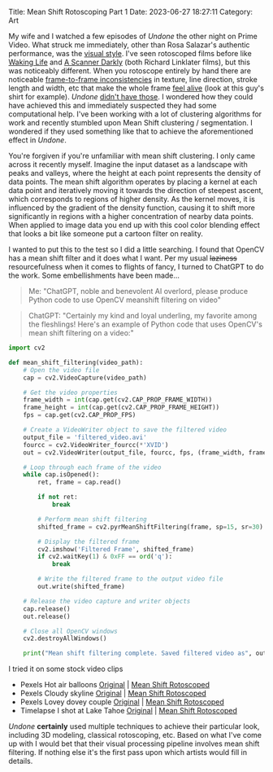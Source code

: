 Title: Mean Shift Rotoscoping Part 1
Date: 2023-06-27 18:27:11
Category: Art

My wife and I watched a few episodes of *Undone* the other night on Prime Video. What struck me immediately, other than Rosa Salazar's authentic performance, was the [visual style](https://external-content.duckduckgo.com/iu/?u=https%3A%2F%2Ftvseriesfinale.com%2Fwp-content%2Fuploads%2F2019%2F11%2Fundone.jpg&f=1&nofb=1&ipt=c9411f208ec31e40c62835bffc52498768b1fef52a265f580896b565bc3ff151&ipo=images). I've seen rotoscoped films before like [Waking Life](https://en.wikipedia.org/wiki/Waking_Life) and [A Scanner Darkly](https://en.wikipedia.org/wiki/A_Scanner_Darkly_(film)) (both Richard Linklater films), but this was noticeably different. When you rotoscope entirely by hand there are noticeable [frame-to-frame inconsistencies](https://youtu.be/xX10vQEa56E) in texture, line direction, stroke length and width, etc that make the whole frame [feel alive](https://youtu.be/hkjDUERgCQw?t=26) (look at this guy's shirt for example). *Undone* [didn't have those](https://youtu.be/6uWCNHQgfnc?t=10). I wondered how they could have achieved this and immediately suspected they had some computational help. I've been working with a lot of clustering algorithms for work and recently stumbled upon Mean Shift clustering / segmentation. I wondered if they used something like that to achieve the aforementioned effect in *Undone*. 

You're forgiven if you're unfamiliar with mean shift clustering. I only came across it recently myself. Imagine the input dataset as a landscape with peaks and valleys, where the height at each point represents the density of data points. The mean shift algorithm operates by placing a kernel at each data point and iteratively moving it towards the direction of steepest ascent, which corresponds to regions of higher density. As the kernel moves, it is influenced by the gradient of the density function, causing it to shift more significantly in regions with a higher concentration of nearby data points. When applied to image data you end up with this cool color blending effect that looks a bit like someone put a cartoon filter on reality.

I wanted to put this to the test so I did a little searching. I found that OpenCV has a mean shift filter and it does what I want. Per my usual ~~laziness~~ resourcefulness when it comes to flights of fancy, I turned to ChatGPT to do the work. Some embellishments have been made...

> Me: "ChatGPT, noble and benevolent AI overlord, please produce Python code to use OpenCV meanshift filtering on video"

> ChatGPT: "Certainly my kind and loyal underling, my favorite among the fleshlings! Here's an example of Python code that uses OpenCV's mean shift filtering on a video:"

``` Python
import cv2

def mean_shift_filtering(video_path):
    # Open the video file
    cap = cv2.VideoCapture(video_path)

    # Get the video properties
    frame_width = int(cap.get(cv2.CAP_PROP_FRAME_WIDTH))
    frame_height = int(cap.get(cv2.CAP_PROP_FRAME_HEIGHT))
    fps = cap.get(cv2.CAP_PROP_FPS)

    # Create a VideoWriter object to save the filtered video
    output_file = 'filtered_video.avi'
    fourcc = cv2.VideoWriter_fourcc(*'XVID')
    out = cv2.VideoWriter(output_file, fourcc, fps, (frame_width, frame_height))

    # Loop through each frame of the video
    while cap.isOpened():
        ret, frame = cap.read()

        if not ret:
            break

        # Perform mean shift filtering
        shifted_frame = cv2.pyrMeanShiftFiltering(frame, sp=15, sr=30)

        # Display the filtered frame
        cv2.imshow('Filtered Frame', shifted_frame)
        if cv2.waitKey(1) & 0xFF == ord('q'):
            break

        # Write the filtered frame to the output video file
        out.write(shifted_frame)

    # Release the video capture and writer objects
    cap.release()
    out.release()

    # Close all OpenCV windows
    cv2.destroyAllWindows()

    print("Mean shift filtering complete. Saved filtered video as", output_file)
```

I tried it on some stock video clips
- Pexels Hot air balloons [Original](https://www.pexels.com/video/couple-walking-down-the-road-towards-the-hot-air-balloon-festival-3018542/) | [Mean Shift Rotoscoped](https://youtu.be/HVqM6kZnpxQ)
- Pexels Cloudy skyline [Original](https://www.pexels.com/video/buildings-with-a-foggy-background-in-timelapse-mode-2015875/) | [Mean Shift Rotoscoped](https://youtu.be/uV73n_-wVRA)
- Pexels Lovey dovey couple [Original](https://www.pexels.com/video/a-couple-in-a-public-display-of-affection-3191106/) | [Mean Shift Rotoscoped](https://youtu.be/aE6Hzj72z8g)
- Timelapse I shot at Lake Tahoe [Original](https://youtu.be/lSzWJM8Xlls) | [Mean Shift Rotoscoped](https://youtu.be/e0vifOglOcw)

*Undone* **certainly** used multiple techniques to achieve their particular look, including 3D modeling, classical rotoscoping, etc. Based on what I've come up with I would bet that their visual processing pipeline involves mean shift filtering. If nothing else it's the first pass upon which artists would fill in details. 